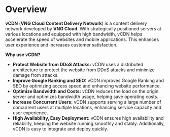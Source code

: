# Overview

**vCDN** (**VNG Cloud Content Delivery Network**) is a content delivery network developed by **VNG Cloud**. With strategically positioned servers at various locations and equipped with high bandwidth, vCDN helps accelerate the speed of websites and mobile applications. This enhances user experience and increases customer satisfaction.

**Why use vCDN?**

* **Protect Website from DDoS Attacks:** vCDN uses a distributed architecture to protect the website from DDoS attacks and minimize damage from attacks.
* **Improve Google Ranking and SEO:** vCDN improves Google Ranking and SEO by optimizing access speed and enhancing website performance.&#x20;
* **Optimize Bandwidth and Costs:** vCDN reduces the load on the origin server and optimizes bandwidth usage, helping save operating costs.&#x20;
* **Increase Concurrent Users:** vCDN supports serving a large number of concurrent users at multiple locations, enhancing service capacity and user experience.&#x20;
* **High Availability, Easy Deployment:** vCDN ensures high availability and reliability, keeping the website running smoothly and stably. Additionally, vCDN is easy to integrate and deploy quickly.

